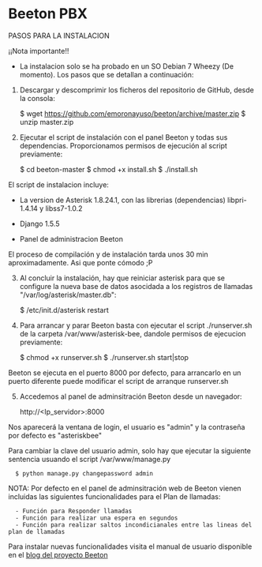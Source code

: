 Beeton PBX
==========


PASOS PARA LA INSTALACION

¡¡Nota importante!!
* La instalacion solo se ha probado en un SO Debian 7 Wheezy (De momento). Los pasos que se detallan a continuación: 


1) Descargar y descomprimir los ficheros del repositorio de GitHub, desde la consola:

      $ wget https://github.com/emoronayuso/beeton/archive/master.zip
      $ unzip master.zip

2) Ejecutar el script de instalación con el panel Beeton y todas sus dependencias. Proporcionamos permisos de ejecución al script previamente:
      
      $ cd beeton-master
      $ chmod +x install.sh
      $ ./install.sh

El script de instalacion incluye: 

- La version de Asterisk 1.8.24.1, con las librerias (dependencias) libpri-1.4.14 y libss7-1.0.2 

- Django 1.5.5

- Panel de administracion Beeton

El proceso de compilación y de instalación tarda unos 30 min aproximadamente. Asi que ponte cómodo ;P


3) Al concluir la instalación, hay que reiniciar asterisk para que se configure la nueva base de datos asocidada a los registros de llamadas "/var/log/asterisk/master.db":

      $ /etc/init.d/asterisk restart

4) Para arrancar y parar Beeton basta con ejecutar el script ./runserver.sh de la carpeta /var/www/asterisk-bee, dandole permisos de ejecucion previamente:

      $ chmod +x runserver.sh
      $ ./runserver.sh start|stop
   
Beeton se ejecuta en el puerto 8000 por defecto, para arrancarlo en un puerto diferente puede modificar el script de arranque runserver.sh


5) Accedemos al panel de adminsitración Beeton desde un navegador:
     
     http://<Ip_servidor>:8000
    
Nos aparecerá la ventana de login, el usuario es "admin" y la contraseña por defecto es "asteriskbee"

Para cambiar la clave del usuario admin, solo hay que ejecutar la siguiente sentencia usuando el script /var/www/manage.py

      $ python manage.py changepassword admin
   

NOTA: Por defecto en el panel de adminsitración web de Beeton vienen incluidas las siguientes funcionalidades para el Plan de llamadas:

      - Función para Responder llamadas
      - Función para realizar una espera en segundos
      - Función para realizar saltos incondicianales entre las lineas del plan de llamadas

Para instalar nuevas funcionalidades visita el manual de usuario disponible en el <a href="http://beetonvoip.wordpress.com/">blog del proyecto Beeton</a> 

     
